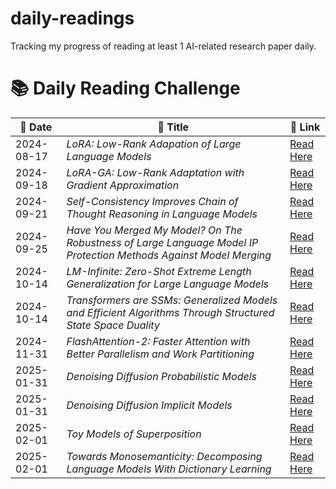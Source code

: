 # daily-readings
Tracking my progress of reading at least 1 AI-related research paper daily.
# 📚 Daily Reading Challenge  

| 📅 **Date** | 📖 **Title** | 🔗 **Link** |  
|------------|-------------|------------|  
| 2024-08-17 | *LoRA: Low-Rank Adapation of Large Language Models* | [Read Here](https://arxiv.org/pdf/2106.09685) |
| 2024-09-18 | *LoRA-GA: Low-Rank Adaptation with Gradient Approximation* | [Read Here](https://arxiv.org/pdf/2407.05000) |
| 2024-09-21 | *Self-Consistency Improves Chain of Thought Reasoning in Language Models* | [Read Here](https://arxiv.org/pdf/2203.11171) |
| 2024-09-25 | *Have You Merged My Model? On The Robustness of Large Language Model IP Protection Methods Against Model Merging* | [Read Here](https://arxiv.org/pdf/2404.05188) |
| 2024-10-14 | *LM-Infinite: Zero-Shot Extreme Length Generalization for Large Language Models* | [Read Here](https://arxiv.org/pdf/2308.16137) |
| 2024-10-14 | *Transformers are SSMs: Generalized Models and Efficient Algorithms Through Structured State Space Duality* | [Read Here](https://arxiv.org/pdf/2405.21060) |
| 2024-11-31 | *FlashAttention-2: Faster Attention with Better Parallelism and Work Partitioning* | [Read Here](https://arxiv.org/pdf/2307.08691) |
| 2025-01-31 | *Denoising Diffusion Probabilistic Models* | [Read Here](https://arxiv.org/pdf/2006.11239) |  
| 2025-01-31 | *Denoising Diffusion Implicit Models* | [Read Here](https://arxiv.org/pdf/2010.02502) |  
| 2025-02-01 | *Toy Models of Superposition* | [Read Here](https://transformer-circuits.pub/2022/toy_model/index.html) |  
| 2025-02-01 | *Towards Monosemanticity: Decomposing Language Models With Dictionary Learning* | [Read Here](https://transformer-circuits.pub/2023/monosemantic-features/index.html) |

